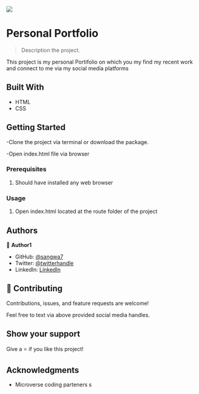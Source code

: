 ![](https://img.shields.io/badge/Microverse-blueviolet)

# Personal Portfolio

> Description the project.

This project is my personal Portifolio on which you my find my recent work and connect to me via my social media platforms

## Built With

- HTML
- CSS



## Getting Started

-Clone the project via terminal or download the package.

-Open index.html file via browser

### Prerequisites

1. Should have installed any web browser


### Usage

1. Open index.html located at the route folder of the project



## Authors

👤 **Author1**

- GitHub: [@sangwa7](https://github.com/sangwa7)
- Twitter: [@twitterhandle](https://twitter.com/didiersangwa)
- LinkedIn: [LinkedIn](https://linkedin.com/in/didiersangwa)


## 🤝 Contributing

Contributions, issues, and feature requests are welcome!

Feel free to text via above provided social media handles.

## Show your support

Give a ⭐️ if you like this project!

## Acknowledgments

- Microverse coding parteners
s

